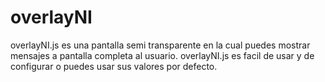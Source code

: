 # overlayNI
overlayNI.js es una pantalla semi transparente en la cual puedes mostrar mensajes a pantalla completa al usuario. overlayNI.js es facil de usar y de configurar o puedes usar sus valores por defecto.
